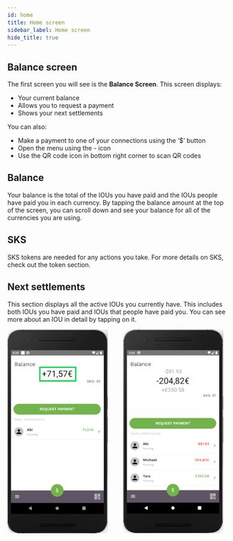 ```yaml
---
id: home
title: Home screen
sidebar_label: Home screen
hide_title: true
---
```


## Balance screen

The first screen you will see is the **Balance Screen**. This screen displays:

- Your current balance
- Allows you to request a payment
- Shows your next settlements

You can also:

- Make a payment to one of your connections using the ‘$’ button
- Open the menu using the - icon
- Use the QR code icon in bottom right corner to scan QR codes

## Balance

Your balance is the total of the IOUs you have paid and the IOUs people have paid you in each currency.
By tapping the balance amount at the top of the screen, you can scroll down and see your balance for all of the currencies you are using.

## SKS

SKS tokens are needed for any actions you take. For more details on SKS, check out the token section.

## Next settlements

This section displays all the active IOUs you currently have. This includes both IOUs you have paid and IOUs that people have paid you. You can see more about an IOU in detail by tapping on it.

<p>
    <img src="assets/balance1.png" alt="home screen" width="226" height="460" style="display: inline;"/>
    <img src="assets/balance2.png" alt="home screen" width="226" height="460" style="display: inline; margin-left: 30px;"/>
</p>